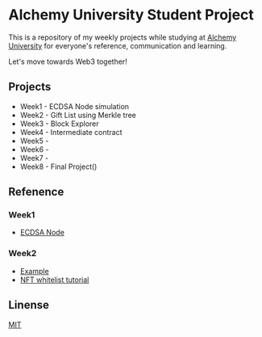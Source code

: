 # Alchemy University Student Project

This is a repository of my weekly projects while studying at [Alchemy University](https://university.alchemy.com/) for everyone's reference, communication and learning.

Let's move towards Web3 together!

## Projects

- Week1 - ECDSA Node simulation
- Week2 - Gift List using Merkle tree
- Week3 - Block Explorer
- Week4 - Intermediate contract
- Week5 -
- Week6 -
- Week7 - 
- Week8 - Final Project()

## Refenence

### Week1
- [ECDSA Node](https://github.com/starkbank/ecdsa-node)

### Week2
- [Example](https://github.com/0xmimiQ/AlchemyUniversityStudentProjects/blob/main/week2/GiftList/utils/example.js)
- [NFT whitelist tutorial](https://medium.com/@ItsCuzzo/using-merkle-trees-for-nft-whitelists-523b58ada3f9)

## Linense

[MIT](./LICENSE.md)
